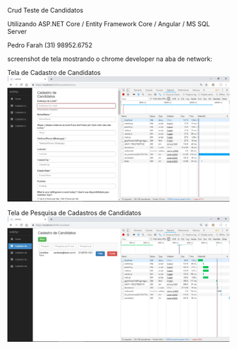 Crud Teste de Candidatos 

Utilizando ASP.NET Core / Entity Framework Core / Angular / MS SQL Server

Pedro Farah
(31) 98952.6752

screenshot de tela mostrando o chrome developer na aba de network:

Tela de Cadastro de Candidatos
![](https://raw.githubusercontent.com/pedrofarah/easy/master/talents/webApi/TelaCadastroCandidatos.png)

Tela de Pesquisa de Cadastros de Candidatos
![](https://raw.githubusercontent.com/pedrofarah/easy/master/talents/webApi/TelaPesquisaCandidatos.png)
